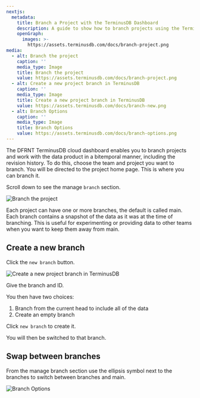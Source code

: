 ```yaml
---
nextjs:
  metadata:
    title: Branch a Project with the TerminusDB Dashboard
    description: A guide to show how to branch projects using the TerminusDB dashboard.
    openGraph:
      images: >-
        https://assets.terminusdb.com/docs/branch-project.png
media:
  - alt: Branch the project
    caption: ''
    media_type: Image
    title: Branch the project
    value: https://assets.terminusdb.com/docs/branch-project.png
  - alt: Create a new project branch in TerminusDB
    caption: ''
    media_type: Image
    title: Create a new project branch in TerminusDB
    value: https://assets.terminusdb.com/docs/branch-new.png
  - alt: Branch Options
    caption: ''
    media_type: Image
    title: Branch Options
    value: https://assets.terminusdb.com/docs/branch-options.png
---
```


The DFRNT TerminusDB cloud dashboard enables you to branch projects and work with the data product in a bitemporal manner, including the revision history. To do this, choose the team and project you want to branch. You will be directed to the project home page. This is where you can branch it.

Scroll down to see the manage `branch` section.

![Branch the project](https://assets.terminusdb.com/docs/branch-project.png)

Each project can have one or more branches, the default is called main. Each branch contains a snapshot of the data as it was at the time of branching. This is useful for experimenting or providing data to other teams when you want to keep them away from main.

## Create a new branch

Click the `new branch` button.

![Create a new project branch in TerminusDB](https://assets.terminusdb.com/docs/branch-new.png)

Give the branch and ID.

You then have two choices:

1.  Branch from the current head to include all of the data
2.  Create an empty branch

Click `new branch` to create it.

You will then be switched to that branch.

## Swap between branches

From the manage branch section use the ellipsis symbol next to the branches to switch between branches and main.

![Branch Options](https://assets.terminusdb.com/docs/branch-options.png)